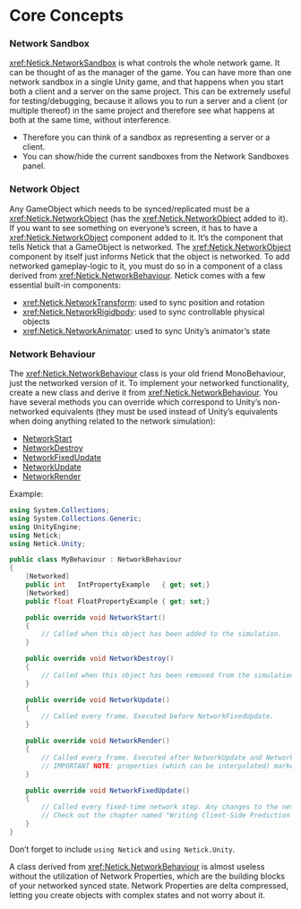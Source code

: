 # Core Concepts

### Network Sandbox <a href="#network-sandbox" id="network-sandbox"></a>

<xref:Netick.NetworkSandbox> is what controls the whole network game. It can be thought of as the manager of the game. You can have more than one network sandbox in a single Unity game, and that happens when you start both a client and a server on the same project. This can be extremely useful for testing/debugging, because it allows you to run a server and a client (or multiple thereof) in the same project and therefore see what happens at both at the same time, without interference.

- Therefore you can think of a sandbox as representing a server or a client.
- You can show/hide the current sandboxes from the Network Sandboxes panel.

### Network Object <a href="#network-object" id="network-object"></a>

Any GameObject which needs to be synced/replicated must be a <xref:Netick.NetworkObject> (has the <xref:Netick.NetworkObject> added to it). If you want to see something on everyone’s screen, it has to have a <xref:Netick.NetworkObject> component added to it. It’s the component that tells Netick that a GameObject is networked. The <xref:Netick.NetworkObject> component by itself just informs Netick that the object is networked. To add networked gameplay-logic to it, you must do so in a component of a class derived from <xref:Netick.NetworkBehaviour>. Netick comes with a few essential built-in components:

- <xref:Netick.NetworkTransform>: used to sync position and rotation
- <xref:Netick.NetworkRigidbody>: used to sync controllable physical objects
- <xref:Netick.NetworkAnimator>: used to sync Unity’s animator’s state

### Network Behaviour <a href="#network-behaviour" id="network-behaviour"></a>

The <xref:Netick.NetworkBehaviour> class is your old friend MonoBehaviour, just the networked version of it. To implement your networked functionality, create a new class and derive it from <xref:Netick.NetworkBehaviour>. You have several methods you can override which correspond to Unity’s non-networked equivalents (they must be used instead of Unity’s equivalents when doing anything related to the network simulation):

- [NetworkStart](xref:Netick.NetickBehaviour#Netick_NetickBehaviour_NetworkStart)
- [NetworkDestroy](xref:Netick.NetickBehaviour#Netick_NetickBehaviour_NetworkStart)
- [NetworkFixedUpdate](xref:Netick.NetickBehaviour#Netick_NetickBehaviour_NetworkStart)
- [NetworkUpdate](xref:Netick.NetickBehaviour#Netick_NetickBehaviour_NetworkStart)
- [NetworkRender](xref:Netick.NetickBehaviour#Netick_NetickBehaviour_NetworkStart)

Example:

```csharp
using System.Collections;
using System.Collections.Generic;
using UnityEngine;
using Netick;
using Netick.Unity;

public class MyBehaviour : NetworkBehaviour
{
    [Networked]
    public int   IntPropertyExample   { get; set;}
    [Networked]
    public float FloatPropertyExample { get; set;}

    public override void NetworkStart()
    {
        // Called when this object has been added to the simulation.
    }

    public override void NetworkDestroy()
    {
        // Called when this object has been removed from the simulation.
    }

    public override void NetworkUpdate()
    {
        // Called every frame. Executed before NetworkFixedUpdate.
    }

    public override void NetworkRender()
    {
        // Called every frame. Executed after NetworkUpdate and NetworkFixedUpdate.
        // IMPORTANT NOTE: properties (which can be interpolated) marked with [Smooth] attribute will return interpolated values when accessed in this method.
    }

    public override void NetworkFixedUpdate()
    {
        // Called every fixed-time network step. Any changes to the networked state should happen here.
        // Check out the chapter named "Writing Client-Side Prediction code" to learn more about this method.
    }
}
```

Don’t forget to include `using Netick` and `using Netick.Unity`.

A class derived from <xref:Netick.NetworkBehaviour> is almost useless without the utilization of Network Properties, which are the building blocks of your networked synced state. Network Properties are delta compressed, letting you create objects with complex states and not worry about it.

